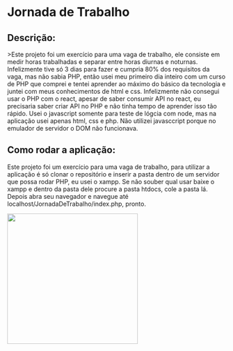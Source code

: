 <h1>Jornada de Trabalho</h1>

<h2>Descrição:</h2>
<p>>Este projeto foi um exercício para uma vaga de trabalho, ele consiste em medir horas trabalhadas e separar entre horas diurnas e noturnas. Infelizmente tive só 3 dias para fazer e cumpria 80% dos requisitos da vaga, mas não sabia PHP, então usei meu primeiro dia inteiro com um curso de PHP que comprei e tentei aprender ao máximo do básico da tecnologia e juntei com meus conhecimentos de html e css. Infelizmente não consegui usar o PHP com o react, apesar de saber consumir API no react, eu precisaria saber criar API no PHP e não tinha tempo de aprender isso tão rápido. Usei o javascript somente para teste de lógcia com node, mas na aplicação usei apenas html, css e php. Não utilizei javasccript porque no emulador de servidor o DOM não funcionava.</p>
<h2>Como rodar a aplicação:</h2>
<p>Este projeto foi um exercício para uma vaga de trabalho, para utilizar a aplicação é só clonar o repositório e inserir a pasta dentro de um servidor que possa rodar PHP,
eu usei o xampp. Se não souber qual usar baixe o xampp e dentro da pasta dele procure a pasta htdocs, cole a pasta lá. Depois abra seu navegador e navegue até localhost/JornadaDeTrabalho/index.php, pronto.</p>

<img height="300em" src="https://user-images.githubusercontent.com/104655361/212072553-6d6ad242-583c-4f18-87e4-e1df51448358.gif">
